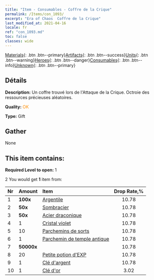 ```yaml
---
title: "Item - Consumables - Coffre de la Crique"
permalink: /Items/con_1093/
excerpt: "Era of Chaos  Coffre de la Crique"
last_modified_at: 2021-04-16
locale: fr
ref: "con_1093.md"
toc: false
classes: wide
---
```

 [Materials](/fr/Items/){: .btn .btn--primary}[Artifacts](/fr/Items/Artifacts/){: .btn .btn--success}[Units](/fr/Items/Units/){: .btn .btn--warning}[Heroes](/fr/Items/Heroes/){: .btn .btn--danger}[Consumables](/fr/Items/Consumables/){: .btn .btn--info}[Unknown](/fr/Items/Unknown/){: .btn .btn--primary}

## Détails
 **Description:** Un coffre trouvé lors de l'Attaque de la Crique. Octroie des ressources précieuses aléatoires.

 **Quality:** <span style="color: #FF8C00">OK</span>

 **Type:** Gift

## Gather

  None

## This item contains:

 **Required Level to open:** 1

 2 You would get **1** item  from:

  | Nr | Amount |     Item    | Drop Rate,% |
  |:---|:-------|:------------|:---------:|
  | 1 |  **100x** | [Argentile](/fr/Items/con_882/) | 10.78 | 
  | 2 |  **50x** | [Sombracier](/fr/Items/con_881/) | 10.78 | 
  | 3 |  **50x** | [Acier draconique](/fr/Items/con_880/) | 10.78 | 
  | 4 | 1 | [Cristal violet](/fr/Items/con_720/) | 10.78 | 
  | 5 | 10 | [Parchemins de sorts](/fr/Items/con_694/) | 10.78 | 
  | 6 | 1 | [Parchemin de temple antique](/fr/Items/con_697/) | 10.78 | 
  | 7 |  **50000x** | <i class="fas fa-coins"/> | 10.78 | 
  | 8 | 20 | [Petite potion d'EXP](/fr/Items/con_701/) | 10.78 | 
  | 9 | 1 | [Clé d'argent](/fr/Items/con_693/) | 10.78 | 
  | 10 | 1 | [Clé d'or](/fr/Items/con_783/) | 3.02 | 
